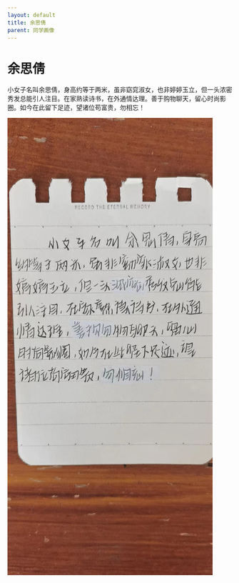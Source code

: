 ```yaml
---
layout: default
title: 余思倩
parent: 同学画像
---
```


# 余思倩

小女子名叫余思倩，身高约等于两米，虽非窈窕淑女，也非婷婷玉立，但一头浓密秀发总能引人注目。在家熟读诗书，在外通情达理。善于购物聊天，留心时尚影圈。如今在此留下足迹，望诸位苟富贵，勿相忘！

![余思倩自我介绍](/photos/余思倩.jpg)
